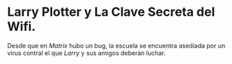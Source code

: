 ﻿# Larry Plotter y La Clave Secreta del Wifi.

Desde que en *Matrix* hubo un bug, la escuela se encuentra asediada por un virus
contral el que *Larry* y sus amigos deberán luchar.